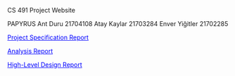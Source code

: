 CS 491 Project Website

PAPYRUS
Ant Duru 21704108
Atay Kaylar 21703284
Enver Yiğitler 21702285


<a href="https://github.com/antduru/CS491/raw/main/project_spec_ant_atay_enver%20(2).pdf" style="color:blue" id="raw-url" data-view-component="true" class="btn-sm btn BtnGroup-item">  Project Specification Report
</a>


<a href="https://github.com/antduru/CS491/raw/main/Analysis%20Report%20(1).pdf" style="color:blue" id="raw-url" data-view-component="true" class="btn-sm btn BtnGroup-item">  Analysis Report
</a>

<a href="https://github.com/antduru/CS491/raw/main/High-Level%20Design%20Report.pdf" style="color:blue" id="raw-url" data-view-component="true" class="btn-sm btn BtnGroup-item">  High-Level Design Report 
</a>
